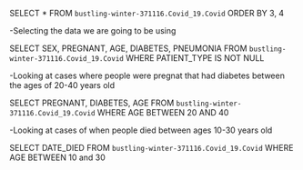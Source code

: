 SELECT *
FROM `bustling-winter-371116.Covid_19.Covid`
ORDER BY 3, 4

-Selecting the data we are going to be using

SELECT SEX, PREGNANT, AGE, DIABETES, PNEUMONIA
FROM `bustling-winter-371116.Covid_19.Covid`
WHERE PATIENT_TYPE IS NOT NULL

-Looking at cases where people were pregnat that had diabetes between the ages of 20-40 years old

SELECT PREGNANT, DIABETES, AGE
FROM `bustling-winter-371116.Covid_19.Covid`
WHERE AGE BETWEEN 20 AND 40

-Looking at cases of when people died between ages 10-30 years old

SELECT DATE_DIED
FROM `bustling-winter-371116.Covid_19.Covid`
WHERE AGE BETWEEN 10 and 30
